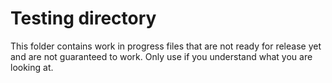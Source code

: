 # Testing directory

This folder contains work in progress files that are not ready for release yet and are not guaranteed to work. Only use if you understand what you are looking at.
